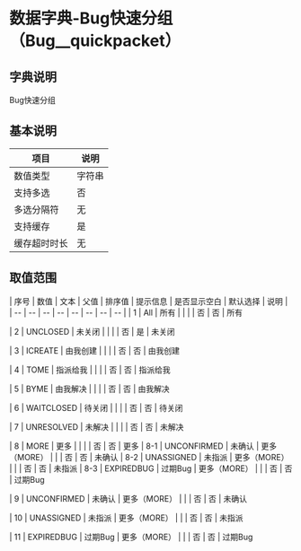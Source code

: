 # 数据字典-Bug快速分组（Bug__quickpacket）
## 字典说明
Bug快速分组

## 基本说明
| 项目 | 说明 |
| -- | -- |
| 数值类型 | 字符串 |
| 支持多选 | 否 |
| 多选分隔符 | 无 |
| 支持缓存 | 是 |
| 缓存超时时长 | 无 |

## 取值范围
| 序号 | 数值 | 文本 | 父值 | 排序值 | 提示信息 | 是否显示空白 | 默认选择 | 说明 |
| -- | -- | -- | -- | -- | -- | -- | -- |
| 1 | All | 所有 |  |  |  | 否 | 否 | 所有

| 2 | UNCLOSED | 未关闭 |  |  |  | 否 | 是 | 未关闭

| 3 | ICREATE | 由我创建 |  |  |  | 否 | 否 | 由我创建

| 4 | TOME | 指派给我 |  |  |  | 否 | 否 | 指派给我

| 5 | BYME | 由我解决 |  |  |  | 否 | 否 | 由我解决

| 6 | WAITCLOSED | 待关闭 |  |  |  | 否 | 否 | 待关闭

| 7 | UNRESOLVED | 未解决 |  |  |  | 否 | 否 | 未解决

| 8 | MORE | 更多 |  |  |  | 否 | 否 | 更多
| 8-1 | UNCONFIRMED | 未确认 | 更多（MORE） |  |  | 否 | 否 | 未确认
| 8-2 | UNASSIGNED | 未指派 | 更多（MORE） |  |  | 否 | 否 | 未指派
| 8-3 | EXPIREDBUG | 过期Bug | 更多（MORE） |  |  | 否 | 否 | 过期Bug

| 9 | UNCONFIRMED | 未确认 | 更多（MORE） |  |  | 否 | 否 | 未确认

| 10 | UNASSIGNED | 未指派 | 更多（MORE） |  |  | 否 | 否 | 未指派

| 11 | EXPIREDBUG | 过期Bug | 更多（MORE） |  |  | 否 | 否 | 过期Bug


